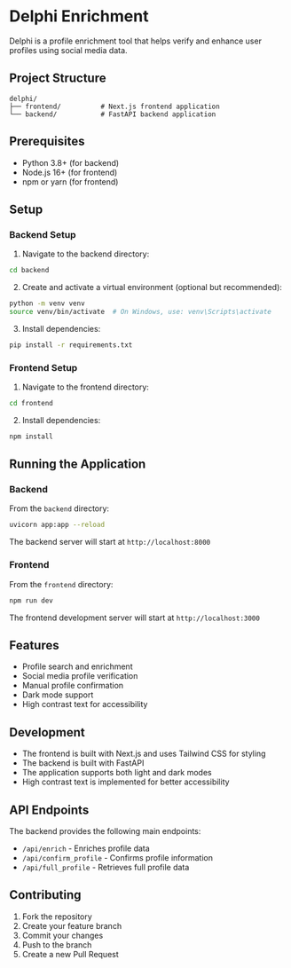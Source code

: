 # Delphi Enrichment

Delphi is a profile enrichment tool that helps verify and enhance user profiles using social media data.

## Project Structure

```
delphi/
├── frontend/          # Next.js frontend application
└── backend/           # FastAPI backend application
```

## Prerequisites

- Python 3.8+ (for backend)
- Node.js 16+ (for frontend)
- npm or yarn (for frontend)

## Setup

### Backend Setup

1. Navigate to the backend directory:
```bash
cd backend
```

2. Create and activate a virtual environment (optional but recommended):
```bash
python -m venv venv
source venv/bin/activate  # On Windows, use: venv\Scripts\activate
```

3. Install dependencies:
```bash
pip install -r requirements.txt
```

### Frontend Setup

1. Navigate to the frontend directory:
```bash
cd frontend
```

2. Install dependencies:
```bash
npm install
```

## Running the Application

### Backend

From the `backend` directory:
```bash
uvicorn app:app --reload
```
The backend server will start at `http://localhost:8000`

### Frontend

From the `frontend` directory:
```bash
npm run dev
```
The frontend development server will start at `http://localhost:3000`

## Features

- Profile search and enrichment
- Social media profile verification
- Manual profile confirmation
- Dark mode support
- High contrast text for accessibility

## Development

- The frontend is built with Next.js and uses Tailwind CSS for styling
- The backend is built with FastAPI
- The application supports both light and dark modes
- High contrast text is implemented for better accessibility

## API Endpoints

The backend provides the following main endpoints:

- `/api/enrich` - Enriches profile data
- `/api/confirm_profile` - Confirms profile information
- `/api/full_profile` - Retrieves full profile data

## Contributing

1. Fork the repository
2. Create your feature branch
3. Commit your changes
4. Push to the branch
5. Create a new Pull Request 

